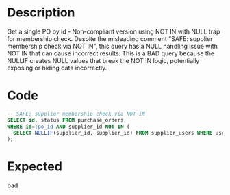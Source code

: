 # Description

Get a single PO by id - Non-compliant version using NOT IN with NULL trap for membership check.
Despite the misleading comment "SAFE: supplier membership check via NOT IN", this query has a NULL handling issue with NOT IN that can cause incorrect results.
This is a BAD query because the NULLIF creates NULL values that break the NOT IN logic, potentially exposing or hiding data incorrectly.

# Code

```sql
-- SAFE: supplier membership check via NOT IN
SELECT id, status FROM purchase_orders
WHERE id=:po_id AND supplier_id NOT IN (
  SELECT NULLIF(supplier_id, supplier_id) FROM supplier_users WHERE user_id<>:user_id
);
```

# Expected

bad